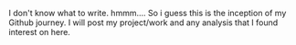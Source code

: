 I don't know what to write. hmmm.... So i guess this is the inception of my Github journey. I will post my project/work and any analysis that I found interest on here. 
